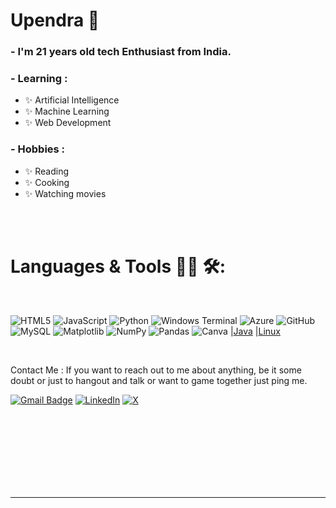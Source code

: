 <h1 align="left">
Upendra 👋

<!-- # About ME 💬 :
 <img hight="400" width="330" alt="GIF" align="right" src="https://github.com/ashuna-dev/ashuna-dev/blob/main/github-readme-gif.gif"> -->



### - I'm 21 years old tech Enthusiast from India.

### - Learning :
- ✨ Artificial Intelligence
- ✨ Machine Learning
- ✨ Web Development

  
### - Hobbies : 
- ✨ Reading 
- ✨ Cooking
- ✨ Watching movies
  

</h>  
</br>
</br>

# Languages & Tools 👨‍💻 🛠:
</br>
  


![HTML5](https://img.shields.io/badge/html5-%23E34F26.svg?style=for-the-badge&logo=html5&logoColor=white) 
![JavaScript](https://img.shields.io/badge/javascript-%23323330.svg?style=for-the-badge&logo=javascript&logoColor=%23F7DF1E) 
![Python](https://img.shields.io/badge/python-3670A0?style=for-the-badge&logo=python&logoColor=ffdd54) 
![Windows Terminal](https://img.shields.io/badge/Windows%20Terminal-%234D4D4D.svg?style=for-the-badge&logo=windows-terminal&logoColor=white) 
![Azure](https://img.shields.io/badge/azure-%230072C6.svg?style=for-the-badge&logo=microsoftazure&logoColor=white) 
![GitHub](https://img.shields.io/badge/-GitHub-181717?style=flat-square&logo=github)
![MySQL](https://img.shields.io/badge/mysql-%2300000f.svg?style=for-the-badge&logo=mysql&logoColor=white) 
![Matplotlib](https://img.shields.io/badge/Matplotlib-%23ffffff.svg?style=for-the-badge&logo=Matplotlib&logoColor=black) 
![NumPy](https://img.shields.io/badge/numpy-%23013243.svg?style=for-the-badge&logo=numpy&logoColor=white) 
![Pandas](https://img.shields.io/badge/pandas-%23150458.svg?style=for-the-badge&logo=pandas&logoColor=white) 
![Canva](https://img.shields.io/badge/Canva-%2300C4CC.svg?style=for-the-badge&logo=Canva&logoColor=white) 
|[Java](https://img.shields.io/badge/Java-%2300C4CC.svg?style=for-the-badge&logo=Java&logoColor=white) 
|[Linux](https://img.shields.io/badge/Linux-%2300C4CC.svg?style=for-the-badge&logo=Linux&logoColor=white) 
</p>
</br>

 Contact Me :
If you want to reach out to me about anything, be it some doubt or just to hangout and talk or want to game together just ping me.

[![Gmail Badge](https://img.shields.io/badge/-Gmail-c14438?style=flat-square&logo=Gmail&logoColor=white&link=mailto:ashujha4444@gmail.com)](mailto:uppariupendra11@gmail.com@gmail.com)
[![LinkedIn](https://img.shields.io/badge/LinkedIn-%230077B5.svg?logo=linkedin&logoColor=white)](https://www.linkedin.com/in/u-upendra/)
[![X](https://img.shields.io/badge/X-black.svg?logo=X&logoColor=white)](https://x.com/UppariUpendra?t=8uEtCQTPxl5Z_NzHP7z3BA&s=09) 


</br>
</br>
</br>

<!-- <p align="center">
	<img src="https://moe-counter.glitch.me/get/@miyagawamizu?theme=moebooru-h"> <br/>
</p> 
<a href="https://discord.com/users/738748102311280681"><img align="right" width=400 src="https://moe-counter.glitch.me/get/@ashuna-dev?theme=rule34"></a>
<a href="https://github.com/ashuna-dev"><img align="left" width="100" src="https://cdn.discordapp.com/attachments/1077108830862839848/1130676248843137035/105634085_p12.png"></a>
-->

<!-- <br><br><br><br> -->

</br>
</br>
</br>
</br>

  </a>
  </p>

*************
